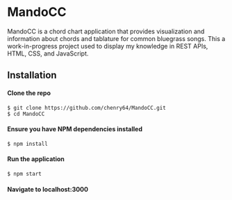 # MandoCC 
MandoCC is a chord chart application that provides visualization and information about chords and tablature for common bluegrass songs. 
This a work-in-progress project used to display my knowledge in REST APIs, HTML, CSS, and JavaScript. 

## Installation

#### Clone the repo
   
    $ git clone https://github.com/chenry64/MandoCC.git
    $ cd MandoCC

#### Ensure you have NPM dependencies installed
    $ npm install

#### Run the application
    $ npm start

#### Navigate to localhost:3000

